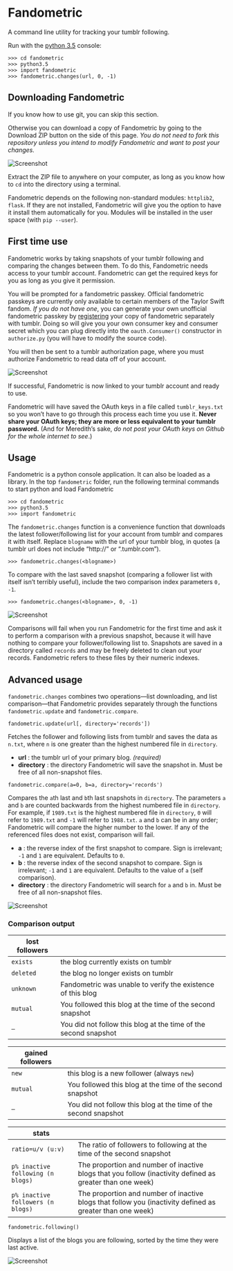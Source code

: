# Fandometric

A command line utility for tracking your tumblr following.

Run with the [python 3.5](https://www.python.org/downloads/release/python-352/) console:

```
>>> cd fandometric
>>> python3.5
>>> import fandometric
>>> fandometric.changes(url, 0, -1)
```

## Downloading Fandometric

If you know how to use git, you can skip this section. 

Otherwise you can download a copy of Fandometric by going to the Download ZIP button on the side of this page. *You do not need to fork this repository unless you intend to modify Fandometric and want to post your changes.*

![Screenshot](screenshots/tutorial_1.png "Downloading Fandometric")

Extract the ZIP file to anywhere on your computer, as long as you know how to `cd` into the directory using a terminal.

Fandometric depends on the following non-standard modules: `httplib2`, `flask`. If they are not installed, Fandometric will give you the option to have it install them automatically for you. Modules will be installed in the user space (with `pip --user`).

## First time use

Fandometric works by taking snapshots of your tumblr following and comparing the changes between them. To do this, Fandometric needs access to your tumblr account. Fandometric can get the required keys for you as long as you give it permission.

You will be prompted for a fandometric passkey. Official fandometric passkeys are currently only available to certain members of the Taylor Swift fandom. *If you do not have one*, you can generate your own unofficial fandometric passkey by [registering](https://www.tumblr.com/oauth/apps) your copy of fandometric separately with tumblr. Doing so will give you your own consumer key and consumer secret which you can plug directly into the `oauth.Consumer()` constructor in `authorize.py` (you will have to modify the source code).

You will then be sent to a tumblr authorization page, where you must authorize Fandometric to read data off of your account.

![Screenshot](screenshots/tutorial_2.png "Authorizing Fandometric")

If successful, Fandometric is now linked to your tumblr account and ready to use.

Fandometric will have saved the OAuth keys in a file called `tumblr_keys.txt` so you won’t have to go through this process each time you use it. **Never share your OAuth keys; they are more or less equivalent to your tumblr password.** (And for Meredith’s sake, *do not post your OAuth keys on Github for the whole internet to see*.)

## Usage
Fandometric is a python console application. It can also be loaded as a library. In the top `fandometric` folder, run the following terminal commands to start python and load Fandometric
```
>>> cd fandometric
>>> python3.5
>>> import fandometric
```
The `fandometric.changes` function is a convenience function that downloads the latest follower/following list for your account from tumblr and compares it with itself. Replace `blogname` with the url of your tumblr blog, in quotes (a tumblr url does not include “http://” or “.tumblr.com”).
```
>>> fandometric.changes(<blogname>)
```
To compare with the last saved snapshot (comparing a follower list with itself isn’t terribly useful), include the two comparison index parameters `0, -1`.
```
>>> fandometric.changes(<blogname>, 0, -1)
```

![Screenshot](screenshots/screenshot_3.png "Fandometric usage")

Comparisons will fail when you run Fandometric for the first time and ask it to perform a comparison with a previous snapshot, because it will have nothing to compare your follower/following list to. Snapshots are saved in a directory called `records` and may be freely deleted to clean out your records. Fandometric refers to these files by their numeric indexes.

## Advanced usage
`fandometric.changes` combines two operations—list downloading, and list comparison—that Fandometric provides separately through the functions `fandometric.update` and `fandometric.compare`.

`fandometric.update(url[, directory='records'])`

Fetches the follower and following lists from tumblr and saves the data as `n.txt`, where `n` is one greater than the highest numbered file in `directory`.

* **url** : the tumblr url of your primary blog. *(required)*
* **directory** : the directory Fandometric will save the snapshot in. Must be free of all non-snapshot files.

`fandometric.compare(a=0, b=a, directory='records')`

Compares the `a`th last and `b`th last snapshots in `directory`. The parameters `a` and `b` are counted backwards from the highest numbered file in `directory`. For example, if `1989.txt` is the highest numbered file in `directory`, `0` will refer to `1989.txt` and `-1` will refer to `1988.txt`. `a` and `b` can be in any order; Fandometric will compare the higher number to the lower. If any of the referenced files does not exist, comparison will fail.

* **a** : the reverse index of the first snapshot to compare. Sign is irrelevant; `-1` and `1` are equivalent. Defaults to `0`.
* **b** : the reverse index of the second snapshot to compare. Sign is irrelevant; `-1` and `1` are equivalent. Defaults to the value of `a` (self comparison).
* **directory** : the directory Fandometric will search for `a` and `b` in. Must be free of all non-snapshot files.

![Screenshot](screenshots/screenshot_4.png "Comparison output")

### Comparison output
| lost followers | |
| --- | --- |
| `exists` | the blog currently exists on tumblr |
| `deleted` | the blog no longer exists on tumblr |
| `unknown` | Fandometric was unable to verify the existence of this blog |
| `mutual` | You followed this blog at the time of the second snapshot |
| `—` | You did not follow this blog at the time of the second snapshot |

| gained followers | |
| --- | --- |
| `new` | this blog is a new follower (always `new`)
| `mutual` | You followed this blog at the time of the second snapshot |
| `—` | You did not follow this blog at the time of the second snapshot |

| stats ||
| --- | --- |
| `ratio=u/v (u:v)` | The ratio of followers to following at the time of the second snapshot |
| `p% inactive following (n blogs)` | The proportion and number of inactive blogs that you follow (inactivity defined as greater than one week) |
| `p% inactive followers (n blogs)` | The proportion and number of inactive blogs that follow you (inactivity defined as greater than one week)

`fandometric.following()`

Displays a list of the blogs you are following, sorted by the time they were last active. 

![Screenshot](screenshots/screenshot_5.png "Activity list")
